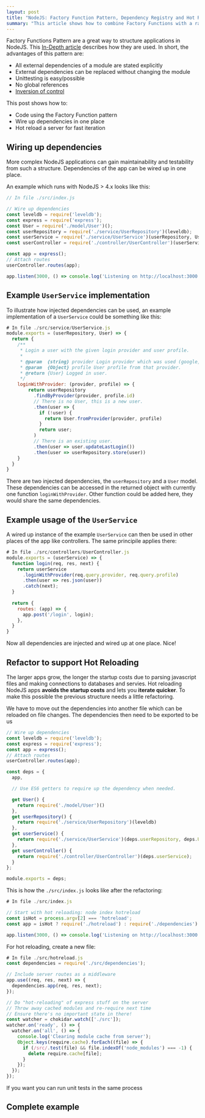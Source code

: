 ```yaml
---
layout: post
title: "NodeJS: Factory Function Pattern, Dependency Registry and Hot Reloading"
summary: "This article shows how to combine Factory Functions with a rapid feedback loop using hot reloading." 
---
```


Factory Functions Pattern are a great way to structure applications in NodeJS. This [In-Depth article](https://medium.com/@pyrolistical/factory-functions-pattern-in-depth-356d14801c91#.3193wonrd) describes how they are used. In short, the advantages of this pattern are:

 * All external dependencies of a module are stated explicitly
 * External dependencies can be replaced without changing the module 
 * Unittesting is easy/possible
 * No global references
 * [Inversion of control](https://en.wikipedia.org/wiki/Inversion_of_control)

This post shows how to:

 - Code using the Factory Function pattern
 - Wire up dependencies in one place
 - Hot reload a server for fast iteration

## Wiring up dependencies

More complex NodeJS applications can gain maintainability and testability from such a structure.
Dependencies of the app can be wired up in one place. 

An example which runs with NodeJS > 4.x looks like this:

```js ./src/index.js
// In file ./src/index.js

// Wire up dependencies
const leveldb = require('leveldb');
const express = require('express');
const User = require('./model/User')();
const userRepository = require('./service/UserRepository')(leveldb);
const userService = require('./service/UserService')(userRepository, User);
const userController = require('./controller/UserController')(userService);

const app = express();
// Attach routes
userController.routes(app);

app.listen(3000, () => console.log('Listening on http://localhost:3000'));
```

## Example `UserService` implementation

To illustrate how injected dependencies can be used, an example implementation of a `UserService` could be something like this:

```js
# In file ./src/service/UserService.js
module.exports = (userRepository, User) => {
  return {
    /**
     * Login a user with the given login provider and user profile.
     *  
     * @param  {string} provider Login provider which was used (google, facebook, ...)
     * @param  {Object} profile User profile from that provider.
     * @return {User} Logged in user.
     */
    loginWithProvider: (provider, profile) => {
        return userRepository
          .findByProvider(provider, profile.id)
          // There is no User, this is a new user.
          .then(user => {
            if (!user) {
              return User.fromProvider(provider, profile)
            }
            return user;
          )
          // There is an existing user.
          .then(user => user.updateLastLogin())
          .then(user => userRepository.store(user))
    }
  }
} 
```

There are two injected dependencies, the `userRepository` and a `User` model. These dependencies can be accessed in the returned object with currently one function `loginWithProvider`. Other function could be added here, they would share the same dependencies. 

## Example usage of the `UserService`

A wired up instance of the example `UserService` can then be used in other places of the app like controllers. The same principile applies there:

```js
# In file ./src/controllers/UserController.js
module.exports = (userService) => {
  function login(req, res, next) {
    return userService
      .loginWithProvider(req.query.provider, req.query.profile)
      .then(user => res.json(user))
      .catch(next);
  }
  
  return {
    routes: (app) => {
      app.post('/login', login);
    },
  }
}
```

Now all dependencies are injected and wired up at one place. Nice!

## Refactor to support Hot Reloading

The larger apps grow, the longer the startup costs due to parsing javascript files
and making connections to databases and servies. Hot reloading NodeJS apps **avoids the startup costs** and lets you **iterate quicker**. To make this possible the previous structure needs a little refactoring.

We have to move out the dependencies into another file which can be reloaded on file changes.
The dependencies then need to be exported to be us

```js
// Wire up dependencies
const leveldb = require('leveldb');
const express = require('express');
const app = express();
// Attach routes
userController.routes(app);

const deps = {
  app,

  // Use ES6 getters to require up the dependency when needed. 

  get User() {
    return require('./model/User')()
  },
  get userRepository() { 
    return require('./service/UserRepository')(leveldb) 
  },
  get userService() { 
    return require('./service/UserService')(deps.userRepository, deps.User);
  },
  get userController() {
    return require('./controller/UserController')(deps.userService);
  }
};

module.exports = deps;
```

This is how the `./src/index.js` looks like after the refactoring:

```js
# In file ./src/index.js

// Start with hot reloading: node index hotreload 
const isHot = process.argv[2] === 'hotreload';
const app = isHot ? require('./hotreload') : require('./dependencies').app;

app.listen(3000, () => console.log('Listening on http://localhost:3000'));
```

For hot reloading, create a new file:

```js
# In file ./src/hotreload.js
const dependencies = require('./src/dependencies');

// Include server routes as a middleware
app.use((req, res, next) => {
  dependencies.app(req, res, next);
});

// Do "hot-reloading" of express stuff on the server
// Throw away cached modules and re-require next time
// Ensure there's no important state in there!
const watcher = chokidar.watch(['./src']);
watcher.on('ready', () => {
  watcher.on('all', () => {
    console.log('Clearing module cache from server');
    Object.keys(require.cache).forEach((file) => {
      if (/src/.test(file) && file.indexOf('node_modules') === -1) {
        delete require.cache[file];
      }
    });
  });
});
```

If you want you can run unit tests in the same process 

## Complete example

